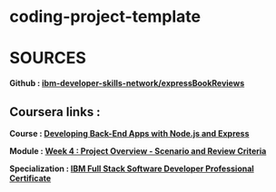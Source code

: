 # coding-project-template

# SOURCES

**Github : [ibm-developer-skills-network/expressBookReviews](https://github.com/ibm-developer-skills-network/expressBookReviews)**
## Coursera links :

**Course : [Developing Back-End Apps with Node.js and Express](https://www.coursera.org/learn/developing-backend-apps-with-nodejs-and-express/home/week/4)**

**Module : [Week 4 : Project Overview - Scenario and Review Criteria](https://www.coursera.org/learn/developing-backend-apps-with-nodejs-and-express/ungradedWidget/XFPqI/project-overview-scenario-and-review-criteria)**

**Specialization : [IBM Full Stack Software Developer Professional Certificate](https://www.coursera.org/professional-certificates/ibm-full-stack-cloud-developer)**
